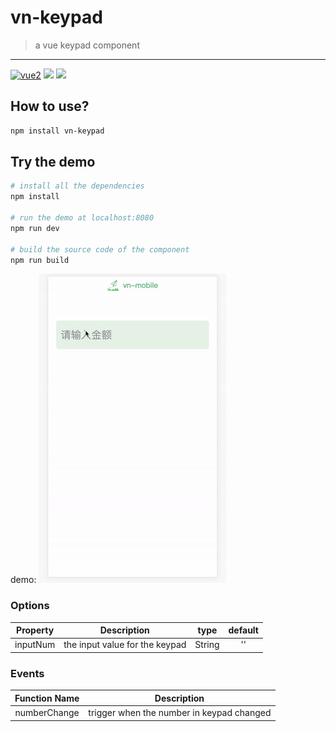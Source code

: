 # vn-keypad
> a vue keypad component

--------------
[![vue2](https://img.shields.io/badge/vue-2.x-brightgreen.svg?style=flat-square)](https://vuejs.org/)
[![](https://img.shields.io/github/license/:user/:repo.svg?style=flat-square)](https://github.com/NickChuCode/vn-keypad)
[![](https://img.shields.io/github/size/webcaetano/craft/build/phaser-craft.min.js.svg?style=flat-square)](https://github.com/NickChuCode/vn-keypad)

## How to use?
``` bash
npm install vn-keypad
```
## Try the demo
``` bash
# install all the dependencies
npm install

# run the demo at localhost:8080
npm run dev

# build the source code of the component
npm run build
```
demo:
![demo](https://github.com/NickChuCode/vn-keypad/blob/master/vn-keypad.gif)
### Options
|    Property    |    Description   |   type   |	default	|
| -----------------  | ---------------- | :--------: | :----------: |
| inputNum      | the input value for the keypad |String| '' |



### Events
| Function Name | Description   |
| :--------:   | -----  |
|    numberChange    |  trigger when the number in keypad changed  |

